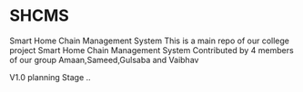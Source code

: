 # SHCMS
Smart Home Chain Management System
This is a main repo of our college project Smart Home Chain Management System
Contributed by 4 members of our group Amaan,Sameed,Gulsaba and Vaibhav

V1.0 planning Stage
..
